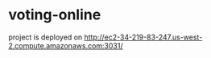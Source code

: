 # voting-online

project is deployed on http://ec2-34-219-83-247.us-west-2.compute.amazonaws.com:3031/
